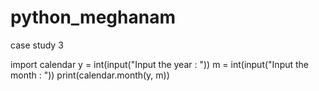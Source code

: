 # python_meghanam
case study 3

import calendar
y = int(input("Input the year : "))
m = int(input("Input the month : "))
print(calendar.month(y, m))
